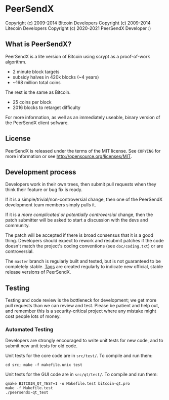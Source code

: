 PeerSendX 
================================

Copyright (c) 2009-2014 Bitcoin Developers
Copyright (c) 2009-2014 Litecoin Developers
Copyright (c) 2020-2021 PeerSendX Developer :)

What is PeerSendX?
----------------

PeerSendX is a lite version of Bitcoin using scrypt as a proof-of-work algorithm.
 - 2 minute block targets
 - subsidy halves in 420k blocks (~4 years)
 - ~168 million total coins

The rest is the same as Bitcoin.
 - 25 coins per block
 - 2016 blocks to retarget difficulty

For more information, as well as an immediately useable, binary version of
the PeerSendX client sofware.

License
-------

PeerSendX is released under the terms of the MIT license. See `COPYING` for more
information or see http://opensource.org/licenses/MIT.

Development process
-------------------

Developers work in their own trees, then submit pull requests when they think
their feature or bug fix is ready.

If it is a simple/trivial/non-controversial change, then one of the PeerSendX
development team members simply pulls it.

If it is a *more complicated or potentially controversial* change, then the patch
submitter will be asked to start a discussion with the devs and community.

The patch will be accepted if there is broad consensus that it is a good thing.
Developers should expect to rework and resubmit patches if the code doesn't
match the project's coding conventions (see `doc/coding.txt`) or are
controversial.

The `master` branch is regularly built and tested, but is not guaranteed to be
completely stable. [Tags](https://github.com/peersendx-project/peersendx/tags) are created
regularly to indicate new official, stable release versions of PeerSendX.

Testing
-------

Testing and code review is the bottleneck for development; we get more pull
requests than we can review and test. Please be patient and help out, and
remember this is a security-critical project where any mistake might cost people
lots of money.

### Automated Testing

Developers are strongly encouraged to write unit tests for new code, and to
submit new unit tests for old code.

Unit tests for the core code are in `src/test/`. To compile and run them:

    cd src; make -f makefile.unix test

Unit tests for the GUI code are in `src/qt/test/`. To compile and run them:

    qmake BITCOIN_QT_TEST=1 -o Makefile.test bitcoin-qt.pro
    make -f Makefile.test
    ./peersendx-qt_test

